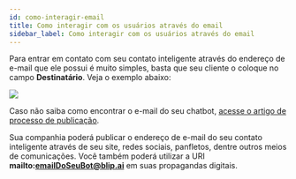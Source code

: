 ```yaml
---
id: como-interagir-email
title: Como interagir com os usuários através do email
sidebar_label: Como interagir com os usuários através do email
---
```


Para entrar em contato com seu contato inteligente através do endereço de e-mail que ele possui é muito simples, basta que seu cliente o coloque no campo **Destinatário**. Veja o exemplo abaixo:

![](/img/channels/email/como-interagir-email-1.png)<br>

Caso não saiba como encontrar o e-mail do seu chatbot, [acesse o artigo de processo de publicação](publicando-bot-email).

Sua companhia poderá publicar o endereço de e-mail do seu contato inteligente através de seu site, redes sociais, panfletos, dentre outros meios de comunicações. Você também poderá utilizar a URI **mailto:<emailDoSeuBot@blip.ai>** em suas propagandas digitais.

